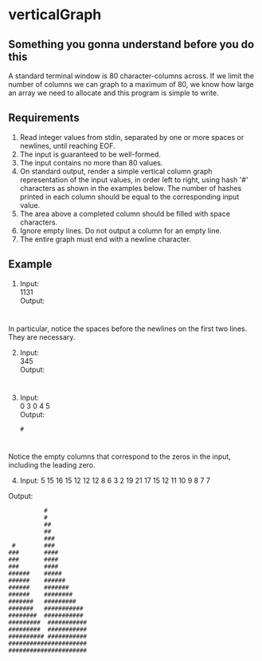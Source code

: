# verticalGraph

## Something you gonna understand before you do this

A standard terminal window is 80 character-columns across. If we limit the number of columns we can graph to a maximum of 80, we know how large an array we need to allocate and this program is simple to write.

## Requirements

1. Read integer values from stdin, separated by one or more spaces or newlines, until reaching EOF.
2. The input is guaranteed to be well-formed.
3. The input contains no more than 80 values.
4. On standard output, render a simple vertical column graph representation of the
input values, in order left to right, using hash '#' characters as shown in the examples below. The number of hashes printed in each column should be equal to the corresponding input value.
5. The area above a completed column should be filled with space characters.
6. Ignore empty lines. Do not output a column for an empty line.
7. The entire graph must end with a newline character.

## Example
1. Input:<br>
1131<br>
Output:<br>
    
    
    #
    # ####
    
   
In particular, notice the spaces before the newlines on the first two lines. They are necessary.

2. Input:<br>
345<br>
Output:<br>
    
    
    
    #
    ##
    ###
    ###
    ###
    
    
3. Input:<br>
0 3 0 4 5<br>
Output:<br>
       
       
       #
      ##
    # ##
    # ##
    # ##
    
Notice the empty columns that correspond to the zeros in the input, including the leading zero.

4. Input:
  5
  15
  16
  15
  12
  12
  12
  8
  6
  3
  2
  19
  21
  17
  15
  12
  11
  10
  9
  8
  7
  7
  
  Output:
  
              #
              #   
              ## 
              ##
              ### 
     #        ###
    ###       ####
    ###       ####
    ###       ####
    ######    #####
    ######    ######
    ######    #######
    ######    ########
    #######   #########
    #######   ###########
    ########  ###########
    #########  ###########
    #########  ###########
    ########## ###########
    ######################
    ######################
    
    

